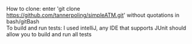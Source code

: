 How to clone: enter 'git clone https://github.com/tannerpoling/simpleATM.git' without quotations in bash/gitBash  
To build and run tests: I used intelliJ, any IDE that supports JUnit should allow you to build and run all tests
